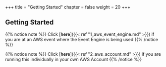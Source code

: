 +++
title = "Getting Started"
chapter = false
weight = 20
+++

## Getting Started

{{% notice note %}}
Click [**here**]({{< ref "1_aws_event_engine.md" >}}) if you are at an AWS event where the Event Engine is being used
{{% /notice %}}

{{% notice note %}}
Click [**here**]({{< ref "2_aws_account.md" >}}) if you are running this individually in your own AWS Account
{{% /notice %}}
